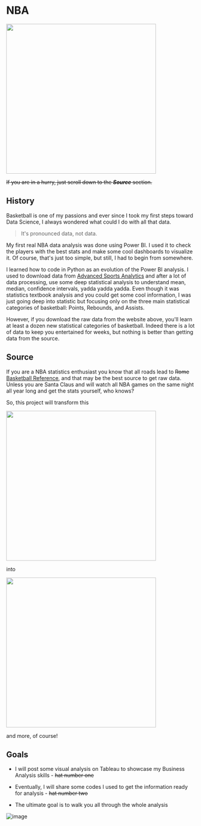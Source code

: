 # NBA

<img src="https://user-images.githubusercontent.com/117409573/199850169-ffb2d631-c327-43d8-8d95-f6c44fafdbcc.png" height="400">



~~If you are in a hurry, just scroll down to the ***Source*** section.~~


## History

Basketball is one of my passions and ever since I took my first steps toward Data Science, I always wondered what could I do with all that data.

> It's pronounced data, not data.

My first real NBA data analysis was done using Power BI. I used it to check the players with the best stats and make some cool dashboards to visualize it.
Of course, that's just too simple, but still, I had to begin from somewhere.

I learned how to code in Python as an evolution of the Power BI analysis. I used to download data from [Advanced Sports Analytics](https://www.advancedsportsanalytics.com/nba-raw-data)
and after a lot of data processing, use some deep statistical analysis to understand mean, median, confidence intervals, yadda yadda yadda.
Even though it was statistics textbook analysis and you could get some cool information, I was just going deep into statistic but focusing only on 
the three main statistical categories of basketball: Points, Rebounds, and Assists.

However, if you download the raw data from the website above, you'll learn at least a dozen new statistical categories of basketball.
Indeed there is a lot of data to keep you entertained for weeks, but nothing is better than getting data from the source. 



## Source

If you are a NBA statistics enthusiast you know that all roads lead to ~~Rome~~ [Basketball Reference](https://www.basketball-reference.com/boxscores/), and that may be the
best source to get raw data. Unless you are Santa Claus and will watch all NBA games on the same night all year long and get the stats yourself, who knows?

So, this project will transform this

<img src="https://github.com/gustavo-alvarenga/NBA/blob/cde664f217860c1a386511bbba0a0fd32cf725fa/Screenshot%202022-11-03%20195753.png" height="400">

into

<img src="https://github.com/gustavo-alvarenga/NBA/blob/592814d9e037dfe33ce172d99f5d1bb784bab920/Screenshot%202022-11-03%20194721.png" height="400">

and more, of course!



## Goals

- I will post some visual analysis on Tableau to showcase my Business Analysis skills - ~~hat number one~~

- Eventually, I will share some codes I used to get the information ready for analysis - ~~hat number two~~

- The ultimate goal is to walk you all through the whole analysis



![image](https://safetymanagementgroup.com/wp-content/uploads/2020/08/wearingtwohats.jpg)




